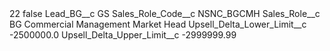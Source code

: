 <?xml version="1.0" encoding="UTF-8"?>
<CustomMetadata xmlns="http://soap.sforce.com/2006/04/metadata" xmlns:xsi="http://www.w3.org/2001/XMLSchema-instance" xmlns:xsd="http://www.w3.org/2001/XMLSchema">
    <label>22</label>
    <protected>false</protected>
    <values>
        <field>Lead_BG__c</field>
        <value xsi:type="xsd:string">GS</value>
    </values>
    <values>
        <field>Sales_Role_Code__c</field>
        <value xsi:type="xsd:string">NSNC_BGCMH</value>
    </values>
    <values>
        <field>Sales_Role__c</field>
        <value xsi:type="xsd:string">BG Commercial Management Market Head</value>
    </values>
    <values>
        <field>Upsell_Delta_Lower_Limit__c</field>
        <value xsi:type="xsd:double">-2500000.0</value>
    </values>
    <values>
        <field>Upsell_Delta_Upper_Limit__c</field>
        <value xsi:type="xsd:double">-2999999.99</value>
    </values>
</CustomMetadata>
